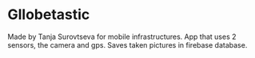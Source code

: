 # Gllobetastic
Made by Tanja Surovtseva for mobile infrastructures.
App that uses 2 sensors, the camera and gps.
Saves taken pictures in firebase database.
